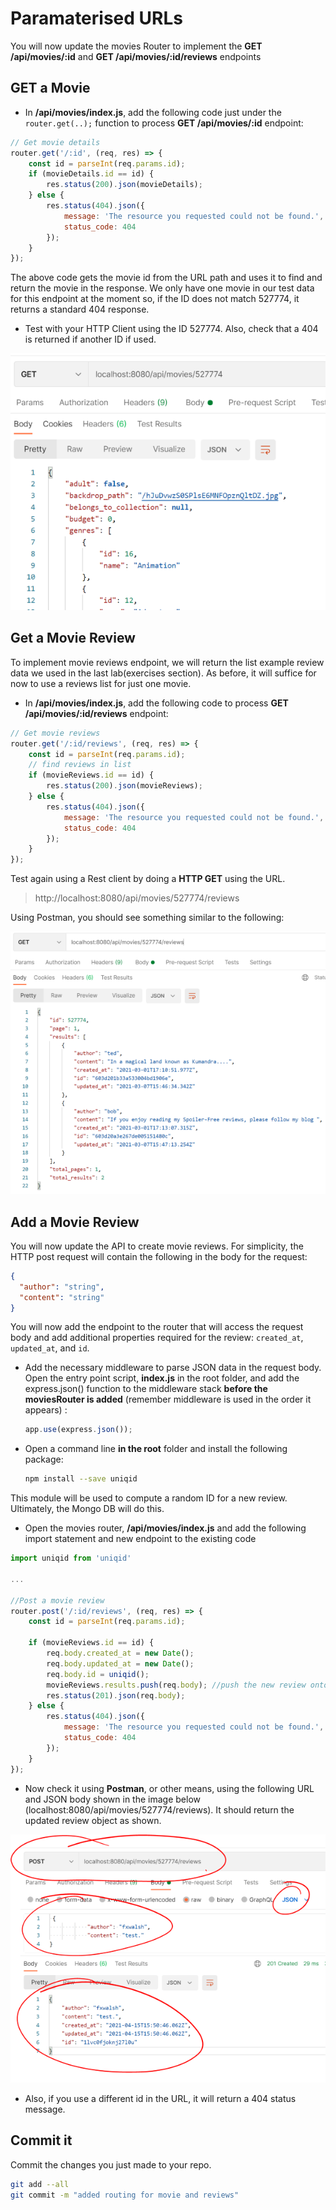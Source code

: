 # Paramaterised URLs

You will now update the movies Router to implement the **GET /api/movies/:id** and **GET /api/movies/:id/reviews** endpoints


## GET a Movie

+ In **/api/movies/index.js**, add the following code just under the ``router.get(..);`` function to process **GET /api/movies/:id** endpoint:

```javascript
// Get movie details
router.get('/:id', (req, res) => {
    const id = parseInt(req.params.id);
    if (movieDetails.id == id) {
        res.status(200).json(movieDetails);
    } else {
        res.status(404).json({
            message: 'The resource you requested could not be found.',
            status_code: 404
        });
    }
});
```

The above code gets the movie id from the URL path and uses it to find and return the movie in the response. We only have one movie in our test data for this endpoint at the moment so, if the ID does not match 527774, it returns a standard 404 response. 

- Test with your HTTP Client using the ID 527774. Also, check that a 404 is returned if another ID if used.

![Add movie (HTTP post)](./img/jaws.png)

## Get a Movie Review

To implement movie reviews endpoint, we will return the list example review data we used in the last lab(exercises section). As before, it will suffice for now to use a reviews list for just one movie. 

+ In **/api/movies/index.js**, add the following code to process **GET /api/movies/:id/reviews** endpoint:


```javascript
// Get movie reviews
router.get('/:id/reviews', (req, res) => {
    const id = parseInt(req.params.id);
    // find reviews in list
    if (movieReviews.id == id) {
        res.status(200).json(movieReviews);
    } else {
        res.status(404).json({
            message: 'The resource you requested could not be found.',
            status_code: 404
        });
    }
}); 
```

Test again using a Rest client by doing a **HTTP GET** using the  URL.

 > http://localhost:8080/api/movies/527774/reviews

Using Postman, you should see something similar to the following: 

![Update Movie (HTTP Put)](./img/put.png)

## Add a Movie Review

You will now update the API to create movie reviews. For simplicity, the HTTP post request will contain the following in the body for the request: 

~~~json
{
  "author": "string",
  "content": "string"
}
~~~

You will now add the endpoint to the router that will access the request body and add additional properties required for the review: ``created_at``, ``updated_at``, and ``id``.

+ Add the necessary middleware to parse JSON data in the request body. Open the entry point script, **index.js** in the root folder, and add the express.json() function to the middleware stack **before the moviesRouter is added** (remember middleware is used in the order it appears) :

  ~~~javascript
  app.use(express.json());
  ~~~

+ Open a command line **in the root** folder and install the following package:

  ~~~bash
  npm install --save uniqid
  ~~~

This module will be used to compute a random ID for a new review. Ultimately, the Mongo DB will do this.

+ Open the movies router, **/api/movies/index.js** and add the following import statement  and new endpoint  to the existing code

```javascript
import uniqid from 'uniqid'

...

//Post a movie review
router.post('/:id/reviews', (req, res) => {
    const id = parseInt(req.params.id);
    
    if (movieReviews.id == id) {
        req.body.created_at = new Date();
        req.body.updated_at = new Date();
        req.body.id = uniqid();
        movieReviews.results.push(req.body); //push the new review onto the list
        res.status(201).json(req.body);
    } else {
        res.status(404).json({
            message: 'The resource you requested could not be found.',
            status_code: 404
        });
    }
});

```

+ Now check it using **Postman**,  or other means, using the following URL and JSON body shown in the image below (localhost:8080/api/movies/527774/reviews). It should return the updated review object as shown.

![Posting Movie Review](./img/review.png)  

+ Also, if you use a different id in the URL, it will return a 404 status message.

## Commit it

Commit the changes you just made to your repo.

```bash
git add --all
git commit -m "added routing for movie and reviews"
```
